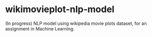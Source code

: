 # wikimovieplot-nlp-model
(In progress) NLP model using wikipedia movie plots dataset, for an assignment in Machine Learning.
